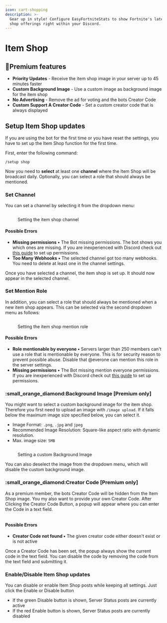 ```yaml
---
icon: cart-shopping
description: >-
  Gear up in style! Configure EasyFortniteStats to show Fortnite's latest item
  shop offerings right within your Discord.
---
```


# Item Shop

## 🔸Premium features

* **Priority Updates** - Receive the item shop image in your server up to 45 minutes faster
* **Custom Background Image** - Use a custom image as background image for the item shop
* **No Advertising** - Remove the ad for voting and the bots Creator Code
* **Custom Support A Creator Code** - Set a custom creator code that is always displayed

## Setup Item Shop updates

If you are using the bot for the first time or you have reset the settings, you have to set up the Item Shop function for the first time.

First, enter the following command:

```
/setup shop
```

Now you need to **select** at least one **channel** where the Item Shop will be broadcast daily. Optionally, you can select a role that should always be mentioned.

### Set Channel

You can set a channel by selecting it from the dropdown menu:

<figure><img src="../.gitbook/assets/shop-channel.gif" alt=""><figcaption><p>Setting the item shop channel</p></figcaption></figure>

#### Possible Errors

* **Missing permissions** **•** The Bot missing permissions. The bot shows you which ones are missing. If you are inexperienced with Discord check out [this guide](https://support.discord.com/hc/en-us/articles/206029707-How-do-I-set-up-Permissions-) to set up permissions.
* **Too Many Webhooks** **•** The selected channel got too many webhooks. You need to delete at least one in the channel settings.

Once you have selected a channel, the item shop is set up. It should now appear in the selected channel.

### Set Mention Role

In addition, you can select a role that should always be mentioned when a new item shop appears. This can be selected via the second dropdown menu as follows:

<figure><img src="../.gitbook/assets/shop-role.gif" alt=""><figcaption><p>Setting the item shop mention role</p></figcaption></figure>

#### Possible Errors

* **Role mentionable by everyone •** Servers larger than 250 members can't use a role that is mentionable by everyone. This is for security reason to prevent possible abuse. Disable that @everone can mention this role in the server settings.
* **Missing permissions** **•** The Bot missing mention everyone permissions. If you are inexperienced with Discord check out [this guide](https://support.discord.com/hc/en-us/articles/206029707-How-do-I-set-up-Permissions-) to set up permissions.

### :small\_orange\_diamond:Background Image \[Premium only]

You might want to select a custom background image for the item shop. Therefore you first need to upload an image with `/image upload`. If it falls below the maximum image size specified below, you can select it.&#x20;

* Image Format: `.png`, `.jpg` and `jpeg`
* Recommended Image Resolution: Square-like aspect ratio with dynamic resolution.
* Max. image size: `5MB`

<figure><img src="../.gitbook/assets/shop-background.gif" alt=""><figcaption><p>Setting a custom Background Image</p></figcaption></figure>

You can also deselect the image from the dropdown menu, which will disable the custom background image.

### :small\_orange\_diamond:Creator Code \[Premium only]&#x20;

As a premium member, the bots Creator Code will be hidden from the Item Shop image. You my also want to provide your own Creator Code. After Clicking the Creator Code Button, a popup will appear where you can enter the Code in a text field.

<figure><img src="../.gitbook/assets/shop-creator-code.gif" alt=""><figcaption></figcaption></figure>

#### Possible Errors

* **Creator Code not found •** The given creator code either doesn't exist or is not active&#x20;

Once a Creator Code has been set, the popup always show the current code in the text field. You can disable the code by removing the code from the text field and submitting it.

### Enable/Disable Item Shop updates

You can disable or enable Item Shop posts while keeping all settings. Just click the Enable or Disable button

* If the green Disable button is shown, Server Status posts are currently active
* If the red Enable button is shown, Server Status posts are currently disabled

<figure><img src="../.gitbook/assets/shop-toggle.gif" alt=""><figcaption></figcaption></figure>
